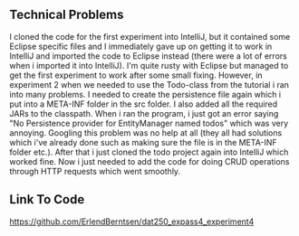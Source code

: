 ## Technical Problems
I cloned the code for the first experiment into IntelliJ, but it contained some Eclipse specific files and I immediately gave up on getting it to work in IntelliJ and imported the code to Eclipse instead (there were a lot of errors when i imported it into IntelliJ). I'm quite rusty with Eclipse but managed to get the first experiment to work after some small fixing. However, in experiment 2 when we needed to use the Todo-class from the tutorial i ran into many problems. I needed to create the persistence file again which i put into a META-INF folder in the src folder. I also added all the required JARs to the classpath. When i ran the program, i just got an error saying "No Persistence provider for EntityManager named todos" which was very annoying. Googling this problem was no help at all (they all had solutions which i've already done such as making sure the file is in the META-INF folder etc.). After that i just cloned the todo project again into IntelliJ which worked fine. Now i just needed to add the code for doing CRUD operations through HTTP requests which went smoothly. 

## Link To Code
https://github.com/ErlendBerntsen/dat250_expass4_experiment4
